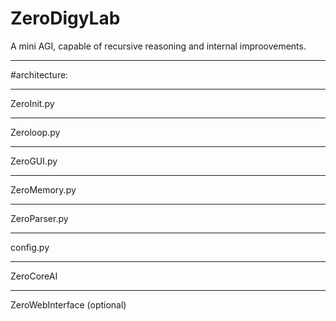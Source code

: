 # ZeroDigyLab
A mini AGI, capable of recursive reasoning and internal improovements.

---

#architecture:

---

ZeroInit.py


---



Zeroloop.py



---


ZeroGUI.py


---


ZeroMemory.py


---


ZeroParser.py


---


config.py


---


ZeroCoreAI


---


ZeroWebInterface (optional)
